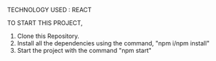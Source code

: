 TECHNOLOGY USED : REACT

TO START THIS PROJECT,

1. Clone this Repository.
2. Install all the dependencies using the command, "npm i/npm install"
3. Start the project with the command "npm start"
